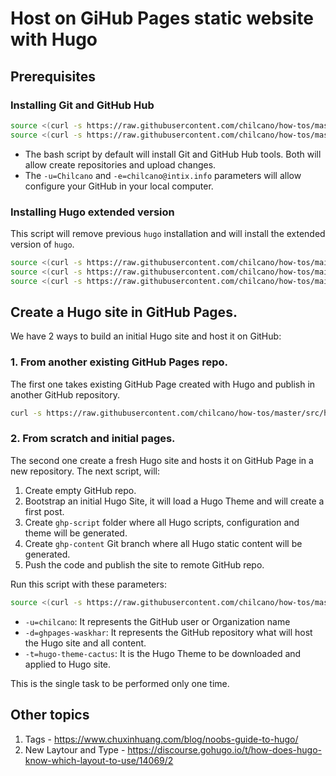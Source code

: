 # Host on GiHub Pages static website with Hugo

## Prerequisites 

### Installing Git and GitHub Hub

```sh
source <(curl -s https://raw.githubusercontent.com/chilcano/how-tos/master/src/git_and_hub_setting_in_linux.sh)
source <(curl -s https://raw.githubusercontent.com/chilcano/how-tos/master/src/git_and_hub_setting_in_linux.sh) -u=Chilcano -e=chilcano@intix.info
```

* The bash script by default will install Git and GitHub Hub tools. Both will allow create repositories and upload changes.
* The `-u=Chilcano` and `-e=chilcano@intix.info` parameters will allow configure your GitHub in your local computer.

### Installing Hugo extended version

This script will remove previous `hugo` installation and will install the extended version of `hugo`.
```sh
source <(curl -s https://raw.githubusercontent.com/chilcano/how-tos/main/src/hugo_setting_in_linux.sh)
source <(curl -s https://raw.githubusercontent.com/chilcano/how-tos/main/src/hugo_setting_in_linux.sh) -a=64bit -b=deb -d=extended
source <(curl -s https://raw.githubusercontent.com/chilcano/how-tos/main/src/hugo_setting_in_linux.sh) -a=ARM64 -b=tar.gz -d=extended
```  

## Create a Hugo site in GitHub Pages.

We have 2 ways to build an initial Hugo site and host it on GitHub:
 
### 1. From another existing GitHub Pages repo.

The first one takes existing GitHub Page created with Hugo and publish in another GitHub repository. 
```sh
curl -s https://raw.githubusercontent.com/chilcano/how-tos/master/src/hugo_create_site_from_repo.sh | bash
```

### 2. From scratch and initial pages.

The second one create a fresh Hugo site and hosts it on GitHub Page in a new repository.
The next script, will:

1. Create empty GitHub repo. 
2. Bootstrap an initial Hugo Site, it will load a Hugo Theme and will create a first post.
3. Create `ghp-script` folder where all Hugo scripts, configuration and theme will be generated.
4. Create `ghp-content` Git branch where all Hugo static content will be generated.
5. Push the code and publish the site to remote GitHub repo.

Run this script with these parameters:
```sh
source <(curl -s https://raw.githubusercontent.com/chilcano/how-tos/master/src/hugo_create_site_from_scratch.sh) -u=chilcano -d=ghpages-waskhar -t=hugo-theme-cactus
```

* `-u=chilcano`: It represents the GitHub user or Organization name
* `-d=ghpages-waskhar`: It represents the GitHub repository what will host the Hugo site and all content.
* `-t=hugo-theme-cactus`: It is the Hugo Theme to be downloaded and applied to Hugo site.

This is the single task to be performed only one time. 

## Other topics

1. Tags - https://www.chuxinhuang.com/blog/noobs-guide-to-hugo/
2. New Laytour and Type - https://discourse.gohugo.io/t/how-does-hugo-know-which-layout-to-use/14069/2
